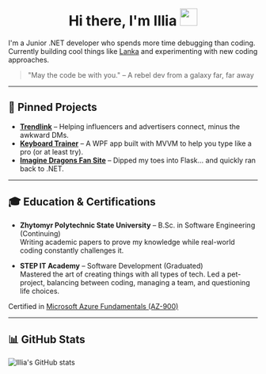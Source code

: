 <h1 align="center">Hi there, I'm Illia <img src="https://media.giphy.com/media/hvRJCLFzcasrR4ia7z/giphy.gif" width="35"></h1>

I'm a Junior .NET developer who spends more time debugging than coding. Currently building cool things like [Lanka](https://github.com/IIIA-KO/Lanka) and experimenting with new coding approaches.

> "May the code be with you." – A rebel dev from a galaxy far, far away

---

<!-- Every day, once a day, give yourself a present. -->

## 🚀 Pinned Projects

- **[Trendlink](https://github.com/IIIA-KO/Trendlink)** – Helping influencers and advertisers connect, minus the awkward DMs.
- **[Keyboard Trainer](https://github.com/IIIA-KO/KeyboardTrainer-WPF-MVVM)** – A WPF app built with MVVM to help you type like a pro (or at least try).
- **[Imagine Dragons Fan Site](https://github.com/IIIA-KO/MusicBandWebsite-Python-Flask)** – Dipped my toes into Flask... and quickly ran back to .NET.

---

## 🎓 Education & Certifications

- **Zhytomyr Polytechnic State University** – B.Sc. in Software Engineering (Continuing)  
  Writing academic papers to prove my knowledge while real-world coding constantly challenges it.
  
- **STEP IT Academy** – Software Development (Graduated)  
  Mastered the art of creating things with all types of tech. Led a pet-project, balancing between coding, managing a team, and questioning life choices.

Certified in [Microsoft Azure Fundamentals (AZ-900)](https://learn.microsoft.com/api/credentials/share/en-us/IlliaKotviskyi-2674/28D61981C8E9244B?sharingId=A5630BFA4A843059)

---

## 📊 GitHub Stats
![Illia's GitHub stats](https://github-readme-stats.vercel.app/api?username=iiia-ko&show_icons=true&theme=gruvbox)
